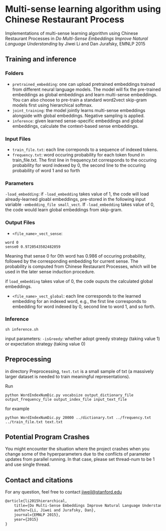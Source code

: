 # Multi-sense learning algorithm using Chinese Restaurant Process
Implementations of multi-sense learning algorithm using Chinese Restaurant Processes in _Do Multi-Sense Embeddings Improve Natural Language Understanding_ by Jiwei Li and Dan Jurafsky, EMNLP 2015

## Training and inference

### Folders
* `pretrained_embedding`: one can upload pretrained embeddings trained from different neural language models. The model will fix the pre-trained embeddings as global embeddings and learn multi-sense embeddings. You can also choose to pre-train a standard word2vect skip-gram models first using hierarchical softmax.  
* `joint_training`: the model jointly learns multi-sense embeddings alongside with global embeddings. Negative sampling is applied.  
* `inference`: given learned sense-specific embeddings and global embeddings, calculate the context-based sense embeddings.

### Input Files
* `train_file.txt`: each line correponds to a sequence of indexed tokens.
* `frequency.txt`: word occuring probability for each token found in train_file.txt. The first line in frequency.txt corresponds to the occuring probability for word indexed by 0, the second line  to the occuring probability of word 1 and so forth

### Parameters
`-load_embedding`: if `-load_embedding` takes value of 1, the code will load already-learned gloabl embeddings, pre-stored in the following input variable `-embedding_file small_vect`. If `-load_embedding` takes value of 0, the code would learn global embeddings from skip-gram.

### Output Files

* `<file_name>_vect_sense`: 

```
word 0
sense0 0.9720543502482059
```
Meaning that sense 0 for 0th word has 0.986 of occuring probability, followed by the corresponding embedding for current sense. The probability is computed from Chinese Restaurant Processes, which will be used in the later sense induction procedure. 

if `load_embedding` takes value of 0, the code ouputs the calculated global embeddings.

* `<file_name>_vect_global`: each line corresponds to the learned embedding for an indexed word, e.g., the first line corresponds to embedding for word indexed by 0, second line to word 1, and so forth.

### Inference 

`sh inference.sh` 

input parameters: `-isGreedy`: whether adopt greedy strategy (taking value 1) or expectation strategy (taking value 0)

## Preprocessing
in directory Preprocessing, `text.txt` is a small sample of txt (a massively larger dataset is needed to train meaningful representations). 

Run

```
python WordIndexNumDic.py vocabsize output_dictionary_file output_frequency_file output_index_file input_text_file
``` 
for example
```
python WordIndexNumDic.py 20000 ../dictionary.txt ../frequency.txt ../train_file.txt text.txt
```

## Potential Program Crashes
You might encounter the situation where the project crashes when you change some of the hyperparameters due to the conflicts of parameter updates from parallel running. In that case, please set thread-num to be 1 and use single thread.

## Contact and citations 

For any question, feel free to contact jiweil@stanford.edu 

```latex
@article{li2015hierarchical,
    title={Do Multi-Sense Embeddings Improve Natural Language Understanding?},
    author={Li, Jiwei and Jurafsky, Dan},
    journal={EMNLP 2015},
    year={2015}
}
```
